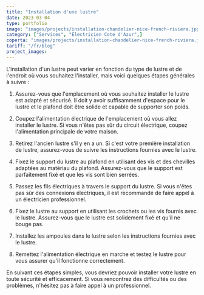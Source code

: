 ```yaml
---
title: "Installation d'une lustre"
date: 2023-03-04
type: portfolio
image: "images/projects/installation-chandelier-nice-french-riviera.jpg"
category: ["Services", "Electricien Cote d'Azur",]
coperta: "images/projects/installation-chandelier-nice-french-riviera.jpg"
tariff: "/fr/blog"
project_images: 
---
```


L'installation d'un lustre peut varier en fonction du type de lustre et de l'endroit où vous souhaitez l'installer, mais voici quelques étapes générales à suivre :

1. Assurez-vous que l'emplacement où vous souhaitez installer le lustre est adapté et sécurisé. Il doit y avoir suffisamment d'espace pour le lustre et le plafond doit être solide et capable de supporter son poids.

2. Coupez l'alimentation électrique de l'emplacement où vous allez installer le lustre. Si vous n'êtes pas sûr du circuit électrique, coupez l'alimentation principale de votre maison.

3. Retirez l'ancien lustre s'il y en a un. Si c'est votre première installation de lustre, assurez-vous de suivre les instructions fournies avec le lustre.

4. Fixez le support du lustre au plafond en utilisant des vis et des chevilles adaptées au matériau du plafond. Assurez-vous que le support est parfaitement fixé et que les vis sont bien serrées.

5. Passez les fils électriques à travers le support du lustre. Si vous n'êtes pas sûr des connexions électriques, il est recommandé de faire appel à un électricien professionnel.

6. Fixez le lustre au support en utilisant les crochets ou les vis fournis avec le lustre. Assurez-vous que le lustre est solidement fixé et qu'il ne bouge pas.

7. Installez les ampoules dans le lustre selon les instructions fournies avec le lustre.

8. Remettez l'alimentation électrique en marche et testez le lustre pour vous assurer qu'il fonctionne correctement.

En suivant ces étapes simples, vous devriez pouvoir installer votre lustre en toute sécurité et efficacement. Si vous rencontrez des difficultés ou des problèmes, n'hésitez pas à faire appel à un professionnel.
